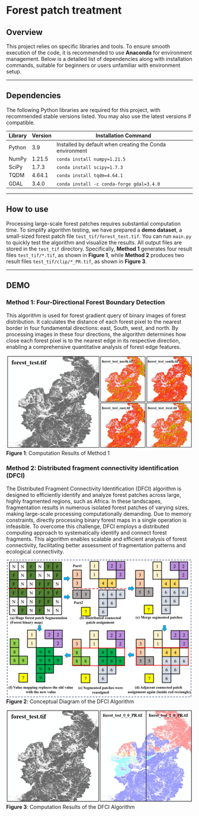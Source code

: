 # Forest patch treatment


## **Overview**  
This project relies on specific libraries and tools. 
To ensure smooth execution of the code, it is recommended to use **Anaconda** for environment management.
Below is a detailed list of dependencies along with installation commands, 
suitable for beginners or users unfamiliar with environment setup.

---

## **Dependencies**  

The following Python libraries are required for this project, 
with recommended stable versions listed. 
You may also use the latest versions if compatible.

| **Library** | **Version** | **Installation Command** |
|------------|------------|-------------------------|
| Python     | 3.9        | Installed by default when creating the Conda environment |
| NumPy      | 1.21.5     | `conda install numpy=1.21.5` |
| SciPy      | 1.7.3      | `conda install scipy=1.7.3` |
| TQDM       | 4.64.1     | `conda install tqdm=4.64.1` |
| GDAL       | 3.4.0      | `conda install -c conda-forge gdal=3.4.0` |

---

## **How to use**

Processing large-scale forest patches requires substantial computation time.
To simplify algorithm testing, 
we have prepared a **demo dataset**, a small-sized forest patch file `test_tif/forest_test.tif`.
You can run `main.py`
to quickly test the algorithm and visualize the results.
All output files are stored in the `test_tif` directory. Specifically, 
**Method 1** generates four result files `test_tif/*.tif`, as shown in **Figure 1**, 
while **Method 2** produces two result files `test_tif/clip/*_PR.tif`, as shown in **Figure 3**.

---
## **DEMO**
### **Method 1: Four-Directional Forest Boundary Detection**
This algorithm is used for forest gradient query of binary images of forest distribution.
It calculates the distance of each forest pixel to the nearest border in four fundamental directions: 
east, South, west, and north. 
By processing images in these four directions, 
the algorithm determines how close each forest pixel is to the nearest edge in its respective direction, 
enabling a comprehensive quantitative analysis of forest edge features.

![img/img1.jpg](img/img1.jpg)
**Figure 1**: Computation Results of Method 1

### **Method 2: Distributed fragment connectivity identification (DFCI)**
The Distributed Fragment Connectivity Identification (DFCI) algorithm is designed to efficiently identify and analyze forest patches across large, 
highly fragmented regions, such as Africa. In these landscapes, 
fragmentation results in numerous isolated forest patches of varying sizes, 
making large-scale processing computationally demanding. Due to memory constraints, 
directly processing binary forest maps in a single operation is infeasible. 
To overcome this challenge, DFCI employs a distributed computing approach to systematically identify and connect forest fragments. 
This algorithm enables scalable and efficient analysis of forest connectivity, 
facilitating better assessment of fragmentation patterns and ecological connectivity.

![img/img2.jpg](img/img2.jpg)
**Figure 2**: Conceptual Diagram of the DFCI Algorithm



![img/img3.jpg](img/img3.jpg)
**Figure 3**: Computation Results of the DFCI Algorithm

